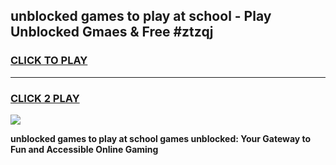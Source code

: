 
## unblocked games to play at school - Play Unblocked Gmaes & Free #ztzqj
<h3>
<a href="https://news.freeplayer.one?title=unblocked_games_to_play_at_school&ref=24F">CLICK TO PLAY</a></h3>
<hr>

<h3>
<a href="https://news.freeplayer.one?title=unblocked_games_to_play_at_school&ref=24F">CLICK 2 PLAY</a>
  
</h3>

<a href="https://news.freeplayer.one?title=unblocked_games_to_play_at_school&ref=24F/"><img src="https://clearcache.store/games.png"></a>


**unblocked games to play at school games unblocked: Your Gateway to Fun and Accessible Online Gaming**

